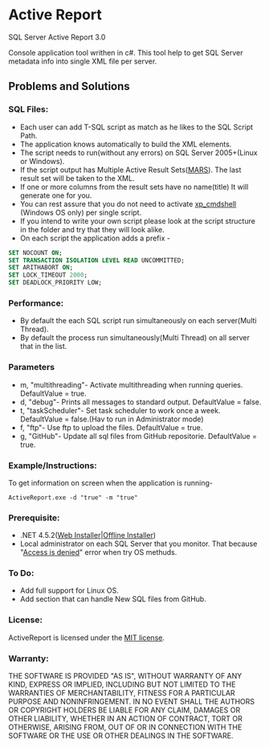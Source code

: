 # Active Report
SQL Server Active Report 3.0

Console application tool writhen in c#.
This tool help to get SQL Server metadata info into single XML file per server.

## Problems and Solutions

### SQL Files:
* Each user can add T-SQL script as match as he likes to the SQL Script Path.
* The application knows automatically to build the XML elements.
* The script needs to run(without any errors) on SQL Server 2005+(Linux or Windows).
* If the script output has Multiple Active Result Sets([MARS](https://docs.microsoft.com/en-us/sql/relational-databases/native-client/features/using-multiple-active-result-sets-mars)). The last result set will be taken to the XML.
* If one or more columns from the result sets have no name(title) It will generate one for you.
* You can rest assure that you do not need to activate [xp_cmdshell](https://docs.microsoft.com/en-us/sql/relational-databases/system-stored-procedures/xp-cmdshell-transact-sql) (Windows OS only) per single script.
* If you intend to write your own script please look at the script structure in the folder and try that they will look alike.
* On each script the application adds a prefix - 
```sql
SET NOCOUNT ON;
SET TRANSACTION ISOLATION LEVEL READ UNCOMMITTED;
SET ARITHABORT ON;
SET LOCK_TIMEOUT 2000;
SET DEADLOCK_PRIORITY LOW;
```

### Performance:
* By default the each SQL script run simultaneously on each server(Multi Thread).
* By default the process run simultaneously(Multi Thread) on all server that in the list.

### Parameters
* m, "multithreading"- Activate multithreading when running queries. DefaultValue = true.
* d, "debug"- Prints all messages to standard output. DefaultValue = false.
* t, "taskScheduler"- Set task scheduler to work once a week. DefaultValue = false.(Hav to run in Administrator mode)
* f, "ftp"- Use ftp to upload the files. DefaultValue = true.
* g, "GitHub"- Update all sql files from GitHub repositorie. DefaultValue = true.

### Example/Instructions:
To get information on screen when the application is running-
```
ActiveReport.exe -d "true" -m "true"
```
### Prerequisite:
* .NET 4.5.2([Web Installer](https://www.microsoft.com/en-us/download/details.aspx?id=42643)|[Offline Installer](https://www.microsoft.com/en-us/download/details.aspx?id=42642))
* Local administrator on each SQL Server that you monitor. That because "[Access is denied](https://social.msdn.microsoft.com/Forums/vstudio/en-US/6229334e-d5ef-4016-9e7e-1c8718be8d43/access-is-denied-exception-from-hresult-0x80070005-eaccessdenied-in-vbnet?forum=netfxbcl&prof=required)" error when try OS methuds.

### To Do:
* Add full support for Linux OS.
* Add section that can handle New SQL files from GitHub.

### License:
ActiveReport is licensed under the [MIT license](https://github.com/crs2007/ActiveReport/blob/master/LICENSE).

### Warranty:
THE SOFTWARE IS PROVIDED "AS IS", WITHOUT WARRANTY OF ANY KIND, EXPRESS 
OR IMPLIED, INCLUDING BUT NOT LIMITED TO THE WARRANTIES OF 
MERCHANTABILITY, FITNESS FOR A PARTICULAR PURPOSE AND NONINFRINGEMENT. 
IN NO EVENT SHALL THE AUTHORS OR COPYRIGHT HOLDERS BE LIABLE FOR ANY 
CLAIM, DAMAGES OR OTHER LIABILITY, WHETHER IN AN ACTION OF CONTRACT, 
TORT OR OTHERWISE, ARISING FROM, OUT OF OR IN CONNECTION WITH THE 
SOFTWARE OR THE USE OR OTHER DEALINGS IN THE SOFTWARE. 
